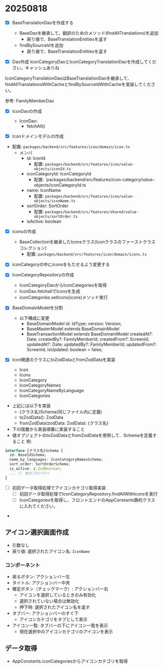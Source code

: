 # 20250818

- [x] BaseTranslationDaoを作成する
  - BaseDaoを継承して、翻訳のためのメソッド(findAllTranslations)を追加
    - 戻り値で、BaseTranslationEntitiesを返す
  - findBySourceIdを追加
    - 戻り値で、BaseTranslationEntitiesを返す

- [x] Dao作成
IconCategoryDaoとIconCategoryTranslationDaoを作成してください。キャッシュありね

IconCategoryTranslationDaoはBaseTranslationDaoを継承して、findAllTranslationsWithCacheとfindBySourceIdWithCacheを実装してください。

参考: FamilyMemberDao

- [x] IconDaoの作成
  - IconDao:
    - fetchAll()

- [x] Iconドメインモデルの作成
- 配置: `packages/backend/src/features/icon/domain/icon.ts`
  - メンバ
    - id: IconId
      - 配置: `packages/backend/src/features/icon/value-objects/iconId.ts`
    - iconCategoryId: IconCategoryId
      - 配置: `packages/backend/src/features/icon-category/value-objects/iconCategoryId.ts
    - name: IconName
      - 配置: `packages/backend/src/features/icon/value-objects/iconName.ts`
    - sortOrder: SortOrder
      - 配置: `packages/backend/src/features/shared/value-objects/sortOrder.ts`
    - isActive: boolean

- [x] iconsの作成
  - BaseCollectionを継承したIconsクラス(Iconクラスのファーストクラスコレクション)
    - 配置: `packages/backend/src/features/icon/domain/icons.ts`

- [x] iconCategoryの中にiconsをもたせるよう変更する

- [x] IconCategoryRepositoryの作成
  - IconCategoryDaoからIconCategoriesを取得
  - IconDao.fetchallでIconsを生成
  - iconCategories.setIcons(icons)メソッド実行


- [x] BaseDomainModelを分割
  - 以下構成に変更
    - BaseDomainModel
      id: IdType;
      version: Version;
    - BaseMasterModel extends BaseDomainModel
    - BaseTransactionModel extends BaseDomainModel
      createdAt?: Date;
      createdBy?: FamilyMemberId;
      createdFrom?: ScreenId;
      updatedAt?: Date;
      updatedBy?: FamilyMemberId;
      updatedFrom?: ScreenId;
      isUpdated: boolean = false;

- [x] Icon関連のクラスにtoZodDataとfromZodDataを実装
  - Icon
  - Icons
  - IconCategory
  - IconCategoryNames
  - IconCategoryNameByLanguage
  - IconCategories
- 上記には以下を実装
  - {クラス名}Schema(同じファイル内に定義)
  - toZodData(): ZodData
  - fromZodData(zodData: ZodData): {クラス名}
- 下の階層から実装順番に実装すること
- 値オブジェクトのtoZodDataとfromZodDataを使用して、Schemaを定義すること
例: 
```typescript
interface {クラス名}Schema {
  id: BaseIdSchema;
  name_by_languages: IconCategoryNamesSchema;
  sort_order: SortOrderSchema;
  is_active: z.ZodBoolean;
  ... // 他のプロパティ
}
```



- [ ] 初回データ取得処理でアイコンカテゴリ取得実装
  - [ ] 初回データ取得処理でIconCategoryRepository.findAllWithIconsを実行
  - [ ] IconCategoriesを取得し、フロントエンドのAppConstants静的クラスに入れてください。
- 


## アイコン選択画面作成
- 引数なし
- 戻り値: 選択されたアイコン名: `IconName`

### コンポーネント
- 戻るボタン: アクションバー左
- タイトル: アクションバー中央
- 確定ボタン（チェックマーク）: アクションバー右
  - アイコンを選択しているときのみ有効化
  - 選択されていない場合は無効化
  - 押下時: 選択されたアイコン名を返す
- タブバー: アクションバーのすぐ下
  - アイコンカテゴリをタブとして表示
- アイコン一覧: タブバーの下にアイコン一覧を表示
  - 現在選択中のアイコンカテゴリのアイコンを表示

## データ取得
- AppConstants.iconCategoriesからアイコンカテゴリを取得
